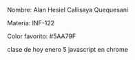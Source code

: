 Nombre: Alan Hesiel Callisaya Quequesani

Materia: INF-122

Color favorito: #5AA79F 

clase de hoy enero 5 javascript en chrome
